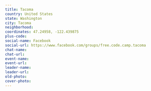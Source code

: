 ```yaml
---
title: Tacoma
country: United States
state: Washington
city: Tacoma
neighborhood: 
coordinates: 47.24958, -122.439875
plus-code:
social-name: Facebook
social-url: https://www.facebook.com/groups/free.code.camp.tacoma
chat-name:
chat-url:
event-name:
event-url:
leader-name:
leader-url:
old-photo: 
cover-photo:
---
```

